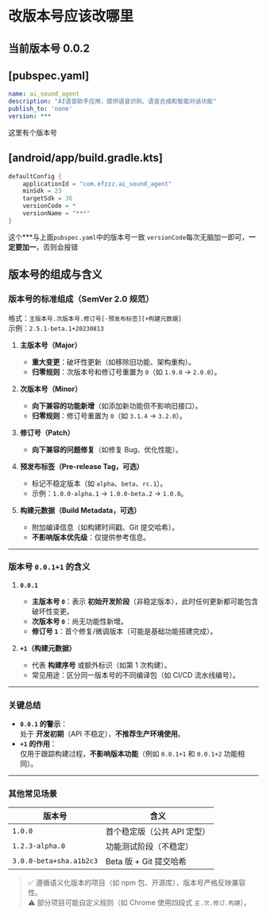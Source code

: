 # 改版本号应该改哪里

## 当前版本号 0.0.2

## [pubspec.yaml]
```yaml
name: ai_sound_agent
description: "AI语音助手应用，提供语音识别、语音合成和智能对话功能"
publish_to: 'none'
version: ***
```
这里有个版本号

## [android/app/build.gradle.kts]
```kotlin
defaultConfig {
    applicationId = "com.efzzz.ai_sound_agent"
    minSdk = 23
    targetSdk = 36
    versionCode = *
    versionName = "***"
}
```
这个***与上面`pubspec.yaml`中的版本号一致
`versionCode`每次无脑加一即可，**一定要加一**，否则会报错

## 版本号的组成与含义

### **版本号的标准组成（SemVer 2.0 规范）**
格式：`主版本号.次版本号.修订号[-预发布标签][+构建元数据]`  
示例：`2.5.1-beta.1+20230813`

1. **主版本号（Major）**  
   - **重大变更**：破坏性更新（如移除旧功能、架构重构）。
   - **归零规则**：次版本号和修订号重置为 `0`（如 `1.9.0` → `2.0.0`）。

2. **次版本号（Minor）**  
   - **向下兼容的功能新增**（如添加新功能但不影响旧接口）。
   - **归零规则**：修订号重置为 `0`（如 `3.1.4` → `3.2.0`）。

3. **修订号（Patch）**  
   - **向下兼容的问题修复**（如修复 Bug、优化性能）。

4. **预发布标签（Pre-release Tag，可选）**  
   - 标记不稳定版本（如 `alpha`、`beta`、`rc.1`）。
   - 示例：`1.0.0-alpha.1` → `1.0.0-beta.2` → `1.0.0`。

5. **构建元数据（Build Metadata，可选）**  
   - 附加编译信息（如构建时间戳、Git 提交哈希）。
   - **不影响版本优先级**：仅提供参考信息。

---

### **版本号 `0.0.1+1` 的含义**
1. **`0.0.1`**  
   - **主版本号 `0`**：表示 **初始开发阶段**（非稳定版本），此时任何更新都可能包含破坏性变更。
   - **次版本号 `0`**：尚无功能性新增。
   - **修订号 `1`**：首个修复/微调版本（可能是基础功能搭建完成）。

2. **`+1`（构建元数据）**  
   - 代表 **构建序号** 或额外标识（如第 1 次构建）。
   - 常见用途：区分同一版本号的不同编译包（如 CI/CD 流水线编号）。

---

### **关键总结**
- **`0.0.1` 的警示**：  
  处于 **开发初期**（API 不稳定），**不推荐生产环境使用**。
- **`+1` 的作用**：  
  仅用于跟踪构建过程，**不影响版本功能**（例如 `0.0.1+1` 和 `0.0.1+2` 功能相同）。

---

### **其他常见场景**
| 版本号          | 含义                          |
|------------------|-------------------------------|
| `1.0.0`          | 首个稳定版（公共 API 定型）   |
| `1.2.3-alpha.0`  | 功能测试阶段（不稳定）         |
| `3.0.0-beta+sha.a1b2c3` | Beta 版 + Git 提交哈希        |

> ✅ 遵循语义化版本的项目（如 npm 包、开源库），版本号严格反映兼容性。  
> ⚠️ 部分项目可能自定义规则（如 Chrome 使用四段式 `主.次.修订.构建`）。


